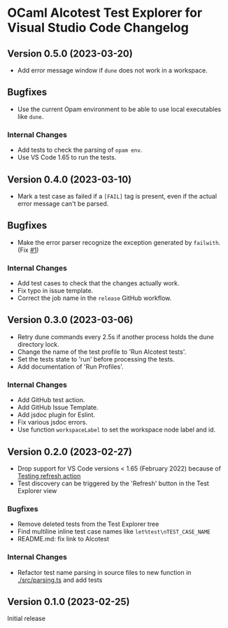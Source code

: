 # OCaml Alcotest Test Explorer for Visual Studio Code Changelog

## Version 0.5.0 (2023-03-20)

- Add error message window if `dune` does not work in a workspace.

## Bugfixes

- Use the current Opam environment to be able to use local executables like `dune`.

### Internal Changes

- Add tests to check the parsing of `opam env`.
- Use VS Code 1.65 to run the tests.

## Version 0.4.0 (2023-03-10)

- Mark a test case as failed if a `[FAIL]` tag is present, even if the actual error message can't be parsed.

## Bugfixes

- Make the error parser recognize the exception generated by `failwith`. (Fix [#1](https://github.com/Release-Candidate/vscode-ocaml-alcotest-test-adapter/issues/1))

### Internal Changes

- Add test cases to check that the changes actually work.
- Fix typo in issue template.
- Correct the job name in the `release` GitHub workflow.

## Version 0.3.0 (2023-03-06)

- Retry dune commands every 2.5s if another process holds the dune directory lock.
- Change the name of the test profile to 'Run Alcotest tests'.
- Set the tests state to 'run' before processing the tests.
- Add documentation of 'Run Profiles'.

### Internal Changes

- Add GitHub test action.
- Add GitHub Issue Template.
- Add jsdoc plugin for Eslint.
- Fix various jsdoc errors.
- Use function `workspaceLabel` to set the workspace node label and id.

## Version 0.2.0 (2023-02-27)

- Drop support for VS Code versions < 1.65 (February 2022) because of [Testing refresh action](https://code.visualstudio.com/updates/v1_65#_testing-refresh-action-and-sorttext)
- Test discovery can be triggered by the 'Refresh' button in the Test Explorer view

### Bugfixes

- Remove deleted tests from the Test Explorer tree
- Find multiline inline test case names like `let%test\nTEST_CASE_NAME`
- README.md: fix link to Alcotest

### Internal Changes

- Refactor test name parsing in source files to new function in [./src/parsing.ts](./src/parsing.ts) and add tests

## Version 0.1.0 (2023-02-25)

Initial release
